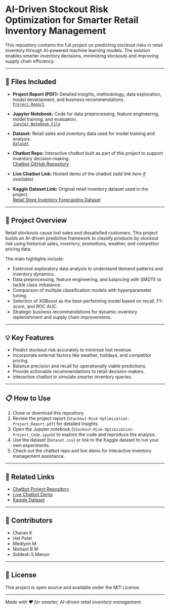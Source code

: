 # AI-Driven Stockout Risk Optimization for Smarter Retail Inventory Management

This repository contains the full project on predicting stockout risks in retail inventory through AI-powered machine learning models. The solution enables smarter inventory decisions, minimizing stockouts and improving supply chain efficiency.

---

## 📁 Files Included

- **Project Report (PDF):** Detailed insights, methodology, data exploration, model development, and business recommendations.  
  [`Project Report`](Stockout-Risk-Optimization-Project_Report.pdf)

- **Jupyter Notebook:** Code for data preprocessing, feature engineering, model training, and evaluation.  
  [`Jupyter Notebook File`](Stockout-Risk-Optimization-Project_Code.ipynb)

- **Dataset:** Retail sales and inventory data used for model training and analysis.  
  [`Dataset`](Dataset.csv)

- **Chatbot Repo:** Interactive chatbot built as part of this project to support inventory decision-making.  
  [Chatbot GitHub Repository](https://github.com/yourusername/your-chatbot-repo)

- **Live Chatbot Link:** Hosted demo of the chatbot *(add link here if available)*

- **Kaggle Dataset Link:** Original retail inventory dataset used in the project.  
  [Retail Store Inventory Forecasting Dataset](https://www.kaggle.com/datasets/anirudhchauhan/retail-store-inventory-forecasting-dataset/data)

---

## 🚀 Project Overview

Retail stockouts cause lost sales and dissatisfied customers. This project builds an AI-driven predictive framework to classify products by stockout risk using historical sales, inventory, promotions, weather, and competitor pricing data.

The main highlights include:

- Extensive exploratory data analysis to understand demand patterns and inventory dynamics.
- Data preprocessing, feature engineering, and balancing with SMOTE to tackle class imbalance.
- Comparison of multiple classification models with hyperparameter tuning.
- Selection of XGBoost as the best-performing model based on recall, F1-score, and ROC AUC.
- Strategic business recommendations for dynamic inventory replenishment and supply chain improvements.

---

## 💡 Key Features

- Predict stockout risk accurately to minimize lost revenue.
- Incorporate external factors like weather, holidays, and competitor pricing.
- Balance precision and recall for operationally viable predictions.
- Provide actionable recommendations to retail decision-makers.
- Interactive chatbot to simulate smarter inventory queries.

---

## 📋 How to Use

1. Clone or download this repository.
2. Review the project report (`Stockout-Risk-Optimization-Project_Report.pdf`) for detailed insights.
3. Open the Jupyter notebook (`Stockout-Risk-Optimization-Project_Code.ipynb`) to explore the code and reproduce the analysis.
4. Use the dataset (`Dataset.csv`) or link to the Kaggle dataset to run your own experiments.
5. Check out the chatbot repo and live demo for interactive inventory management assistance.

---

## 🔗 Related Links

- [Chatbot Project Repository](https://github.com/Medlynn-M/chatbot_app)  
- [Live Chatbot Demo](https://chatbotapp-d7x3kzeewgz8ufpdou7g5z.streamlit.app/)  
- [Kaggle Dataset](https://www.kaggle.com/datasets/anirudhchauhan/retail-store-inventory-forecasting-dataset/data)

---

## 🙌 Contributors

- Cheran K  
- Het Patel  
- Medlynn M  
- Nishant B M  
- Siddesh S Menon

---

## 📄 License

This project is open source and available under the MIT License.

---

*Made with ❤️ for smarter, AI-driven retail inventory management.*
